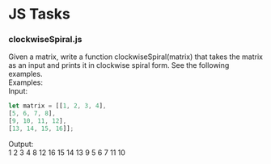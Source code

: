 # JS Tasks

### clockwiseSpiral.js

Given a matrix, write a function clockwiseSpiral(matrix) that takes the matrix as an input and prints it in clockwise spiral form. See the following examples.  
Examples:  
Input:  
```javascript
let matrix = [[1, 2, 3, 4],
[5, 6, 7, 8],
[9, 10, 11, 12],
[13, 14, 15, 16]];
```
Output:  
1 2 3 4 8 12 16 15 14 13 9 5 6 7 11 10

